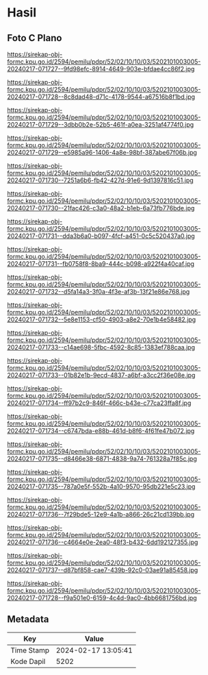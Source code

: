 # Hasil

## Foto C Plano

https://sirekap-obj-formc.kpu.go.id/2594/pemilu/pdpr/52/02/10/10/03/5202101003005-20240217-071727--9fd98efc-8914-4649-903e-bfdae4cc86f2.jpg

https://sirekap-obj-formc.kpu.go.id/2594/pemilu/pdpr/52/02/10/10/03/5202101003005-20240217-071728--8c8dad48-d71c-4178-9544-a67516b8f1bd.jpg

https://sirekap-obj-formc.kpu.go.id/2594/pemilu/pdpr/52/02/10/10/03/5202101003005-20240217-071729--3dbb0b2e-52b5-461f-a0ea-3251af4774f0.jpg

https://sirekap-obj-formc.kpu.go.id/2594/pemilu/pdpr/52/02/10/10/03/5202101003005-20240217-071729--e5985a96-1406-4a8e-98bf-387abe67f06b.jpg

https://sirekap-obj-formc.kpu.go.id/2594/pemilu/pdpr/52/02/10/10/03/5202101003005-20240217-071730--7251a6b6-fb42-427d-91e6-9d1397816c51.jpg

https://sirekap-obj-formc.kpu.go.id/2594/pemilu/pdpr/52/02/10/10/03/5202101003005-20240217-071730--21fac426-c3a0-48a2-b1eb-6a73fb776bde.jpg

https://sirekap-obj-formc.kpu.go.id/2594/pemilu/pdpr/52/02/10/10/03/5202101003005-20240217-071731--dda3b6a0-b097-4fcf-a451-0c5c520437a0.jpg

https://sirekap-obj-formc.kpu.go.id/2594/pemilu/pdpr/52/02/10/10/03/5202101003005-20240217-071731--fb0758f8-8ba9-444c-b098-a922f4a40caf.jpg

https://sirekap-obj-formc.kpu.go.id/2594/pemilu/pdpr/52/02/10/10/03/5202101003005-20240217-071732--d5fa14a3-3f0a-4f3e-af3b-13f21e86e768.jpg

https://sirekap-obj-formc.kpu.go.id/2594/pemilu/pdpr/52/02/10/10/03/5202101003005-20240217-071732--5e8e1153-cf50-4903-a8e2-70e1b4e58482.jpg

https://sirekap-obj-formc.kpu.go.id/2594/pemilu/pdpr/52/02/10/10/03/5202101003005-20240217-071733--c14ae698-5fbc-4592-8c85-1383ef788caa.jpg

https://sirekap-obj-formc.kpu.go.id/2594/pemilu/pdpr/52/02/10/10/03/5202101003005-20240217-071733--01b82e1b-9ecd-4837-a6bf-a3cc2f36e08e.jpg

https://sirekap-obj-formc.kpu.go.id/2594/pemilu/pdpr/52/02/10/10/03/5202101003005-20240217-071734--ff97b2c9-846f-466c-b43e-c77ca23ffa8f.jpg

https://sirekap-obj-formc.kpu.go.id/2594/pemilu/pdpr/52/02/10/10/03/5202101003005-20240217-071734--c6747bda-e88b-461d-b8f6-4f61fe47b072.jpg

https://sirekap-obj-formc.kpu.go.id/2594/pemilu/pdpr/52/02/10/10/03/5202101003005-20240217-071735--d8466e38-6871-4838-9a74-761328a7f85c.jpg

https://sirekap-obj-formc.kpu.go.id/2594/pemilu/pdpr/52/02/10/10/03/5202101003005-20240217-071735--787a0e5f-552b-4a10-9570-95db221e5c23.jpg

https://sirekap-obj-formc.kpu.go.id/2594/pemilu/pdpr/52/02/10/10/03/5202101003005-20240217-071736--7f29bde5-12e9-4a1b-a866-26c21cd139bb.jpg

https://sirekap-obj-formc.kpu.go.id/2594/pemilu/pdpr/52/02/10/10/03/5202101003005-20240217-071736--c4664e0e-2ea0-48f3-b432-6dd192127355.jpg

https://sirekap-obj-formc.kpu.go.id/2594/pemilu/pdpr/52/02/10/10/03/5202101003005-20240217-071737--d87bf858-cae7-439b-92c0-03ae91a85458.jpg

https://sirekap-obj-formc.kpu.go.id/2594/pemilu/pdpr/52/02/10/10/03/5202101003005-20240217-071728--f9a501e0-6159-4c4d-9ac0-4bb6681756bd.jpg


## Metadata

| Key        | Value               |
| ---------- | ------------------- |
| Time Stamp | 2024-02-17 13:05:41 |
| Kode Dapil | 5202                |



